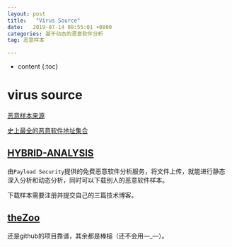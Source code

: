 ```yaml
---
layout: post
title:   "Virus Source"
date:   2019-07-14 08:55:01 +0800
categories: 基于动态的恶意软件分析
tag: 恶意样本

---
```


* content
{:toc}




# virus source

[恶意样本来源](https://bbs.pediy.com/thread-226555.htm)

[史上最全的恶意软件地址集合](<https://zhuanlan.zhihu.com/p/23000035>)

## [HYBRID-ANALYSIS](https://www.hybrid-analysis.com/)

由`Payload Security`提供的免费恶意软件分析服务，将文件上传，就能进行静态深入分析和动态分析，同时可以下载别人的恶意软件样本。

下载样本需要注册并提交自己的三篇技术博客。

## [theZoo](<https://github.com/ytisf/theZoo/tree/master/malwares/Binaries>)

还是github的项目靠谱，其余都是棒槌（还不会用—_—）。

